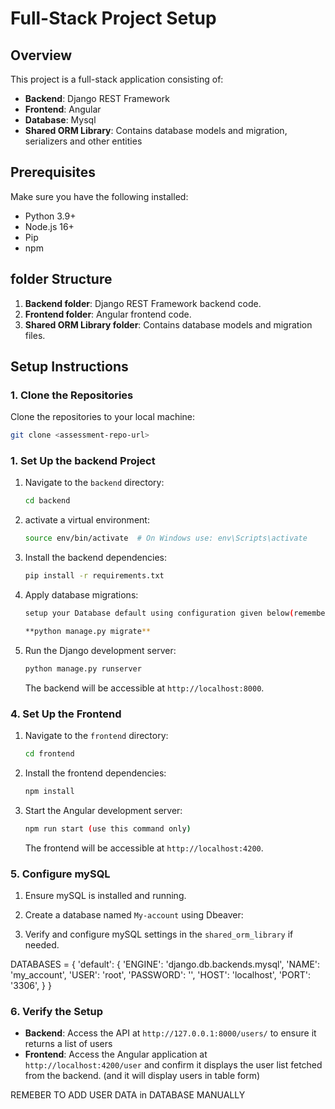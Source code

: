 
# Full-Stack Project Setup

## Overview

This project is a full-stack application consisting of:
- **Backend**: Django REST Framework
- **Frontend**: Angular
- **Database**: Mysql
- **Shared ORM Library**: Contains database models and migration, serializers and other entities
  
## Prerequisites

Make sure you have the following installed:
- Python 3.9+
- Node.js 16+
- Pip
- npm

## folder Structure

1. **Backend folder**: Django REST Framework backend code.
2. **Frontend folder**: Angular frontend code.
3. **Shared ORM Library folder**: Contains database models and migration files.

## Setup Instructions

### 1. Clone the Repositories

Clone the repositories to your local machine:

```bash
git clone <assessment-repo-url> 
```

### 1. Set Up the backend Project

1. Navigate to the `backend` directory:

    ```bash
    cd backend
    ```

2.  activate a virtual environment:

    ```bash
    source env/bin/activate  # On Windows use: env\Scripts\activate
    ```

3. Install the backend dependencies:

    ```bash
    pip install -r requirements.txt
    ```

4. Apply database migrations:
    ```bash
    setup your Database default using configuration given below(remember do not change creds otherwise you need to change db Config in shared-orm library and install it your backend project)

    **python manage.py migrate**
    ```

5. Run the Django development server:
    ```bash
    python manage.py runserver
    ```

   The backend will be accessible at `http://localhost:8000`.

### 4. Set Up the Frontend

1. Navigate to the `frontend` directory:

    ```bash
    cd frontend
    ```

2. Install the frontend dependencies:

    ```bash
    npm install
    ```

3. Start the Angular development server:

    ```bash
    npm run start (use this command only)
    ```

   The frontend will be accessible at `http://localhost:4200`.

### 5. Configure mySQL

1. Ensure mySQL is installed and running.

2. Create a database named `My-account` using Dbeaver:

3. Verify and configure mySQL settings in the `shared_orm_library` if needed.

DATABASES = {
    'default': {
        'ENGINE': 'django.db.backends.mysql',
        'NAME': 'my_account',
        'USER': 'root',
        'PASSWORD': '',
        'HOST': 'localhost',
        'PORT': '3306',
    }
}

### 6. Verify the Setup

- **Backend**: Access the API at `http://127.0.0.1:8000/users/` to ensure it returns a list of users
- **Frontend**: Access the Angular application at `http://localhost:4200/user` and confirm it displays the user list fetched from the backend. (and it will display users in table form)

REMEBER TO ADD USER DATA in DATABASE MANUALLY

